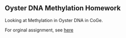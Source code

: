 ## Oyster DNA Methylation Homework

Looking at Methylation in Oyster DNA in CoGe. 

For orginal assignment, see [here](https://github.com/sr320/course-fish546-2016/issues/81)
